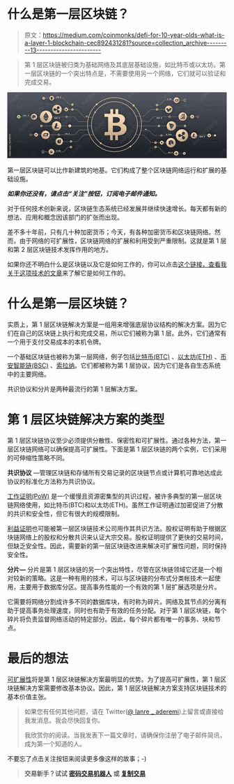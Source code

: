 # 什么是第一层区块链？

> 原文：<https://medium.com/coinmonks/defi-for-10-year-olds-what-is-a-layer-1-blockchain-cec892431281?source=collection_archive---------13----------------------->

> 第 1 层区块链被归类为基础网络及其底层基础设施，如比特币或以太坊。第一层区块链的一个突出特点是，不需要使用另一个网络，它们就可以验证和完成交易。

![](img/ea62745000db4465fa527bfd0efd4abe.png)

第一层区块链可以比作新建筑的地基。它们构成了整个区块链网络运行和扩展的基础设施。

***如果你还没有，请点击“关注”按钮，订阅电子邮件通知。***

对于任何技术创新来说，区块链生态系统已经发展并继续快速增长。每天都有新的想法、应用和概念因该部门的扩张而出现。

差不多十年前，只有几十种加密货币；今天，有各种加密货币和区块链网络。然而，由于网络的可扩展性，区块链网络的扩展和利用受到严重限制。这就是第 1 层和第 2 层区块链技术发挥作用的地方。

如果你还不明白什么是区块链以及它是如何工作的，你可以点击[这个链接，查看我关于这项技术的文章](/coinmonks/blockchain-for-10-year-olds-c2728b94e00e)来了解它是如何工作的。

# 什么是第一层区块链？

实质上，第 1 层区块链解决方案是一组用来增强底层协议结构的解决方案。因为它们在自己的区块链上执行和完成交易，所以它们被称为第 1 层。此外，它们通常有一个用于支付交易成本的本机令牌。

一个基础区块链也被称为第一层网络，例子包括[比特币(BTC)](https://bitcoin.org/) 、[以太坊(ETH)](https://ethereum.org/en/) 、[币安智能链(BSC)](https://academy.binance.com/en/articles/how-to-get-started-with-binance-smart-chain-bsc) 、[索拉纳](https://solana.com/)。它们都被称为第 1 层协议，因为它们是各自生态系统中的主要网络。

共识协议和分片是两种最流行的第 1 层解决方案。

# 第 1 层区块链解决方案的类型

第 1 层区块链协议至少必须提供分散性、保密性和可扩展性。通过各种方法，第一层区块链网络可以确保提高可扩展性。下面是第 1 层区块链的两个实例，它们采用的可伸缩性策略不同。

**共识协议** —管理区块链和存储所有交易记录的区块链节点或计算机可靠地达成此协议的标准化方法称为共识协议。

[工作证明(PoW)](https://www.investopedia.com/terms/p/proof-work.asp) 是一个缓慢且资源密集型的共识过程，被许多典型的第一层区块链网络使用，如比特币(BTC)和以太坊(ETH)。虽然工作证明通过加密促进了分散的共识和安全性，但它有很大的规模限制。

[利益证明](https://www.investopedia.com/terms/p/proof-stake-pos.asp)也可能被第一层区块链技术公司用作其共识方法。股权证明有助于根据区块链网络上的股权和分散共识来认证大宗交易。股权证明提供了更快的交易时间，但缺乏安全性。因此，需要新的第一层区块链改进来解决可扩展性问题，同时保持安全性。

**分片—** 分片是第 1 层区块链的另一个突出特性，尽管在区块链领域它还是一个相对较新的策略。这是一种有用的技术，可以与区块链的分布式分类帐技术一起使用，主要用于数据库分区。提高事务性能的一个有效的第 1 层扩展选项是分片。

它需要将网络分割成许多不同的数据库块，有时称为碎片。网络及其节点的分离有助于提高事务处理速度，同时也有助于有效的任务分配。对于第 1 层区块链，每个碎片将负责监督网络活动的特定部分。因此，每个碎片都有唯一的事务、块和节点。

# 最后的想法

[可扩展性](https://www.wipro.com/blogs/hitarshi-buch/improving-performance-and-scalability-of-blockchain-networks/#:~:text=Scalability%20of%20blockchain%20networks%20is,of%20nodes%20in%20the%20network.)将是第 1 层区块链解决方案最明显的优势。为了提高可扩展性，第 1 层区块链解决方案需要修改基本协议。因此，第 1 层区块链解决方案支持区块链技术的基本价值主张。

> 如果您有任何其他问题，请在 Twitter([@ lanre _ aderemi](http://twitter.com/lanre_aderemi))上留言或直接给我发消息。我会尽快回复你。
> 
> 我欣赏你的阅读。当我发表下一篇文章时，请确保你注册了电子邮件简讯，成为第一个知道的人。

不要忘了点击关注按钮来阅读更多像这样的故事；-)

> **交易新手？试试** [**密码交易机器人**](/coinmonks/crypto-trading-bot-c2ffce8acb2a) **或** [**复制交易**](/coinmonks/top-10-crypto-copy-trading-platforms-for-beginners-d0c37c7d698c)